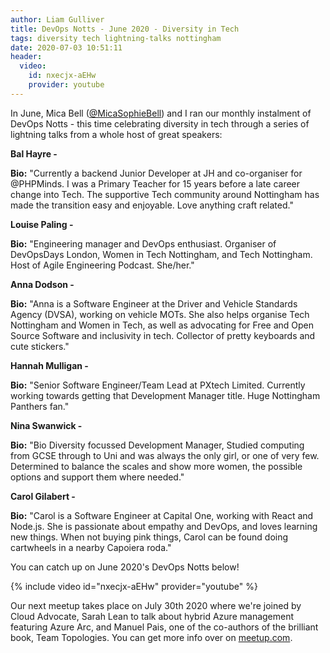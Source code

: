 ```yaml
---
author: Liam Gulliver
title: DevOps Notts - June 2020 - Diversity in Tech
tags: diversity tech lightning-talks nottingham
date: 2020-07-03 10:51:11
header:
  video:
    id: nxecjx-aEHw
    provider: youtube
---
```

In June, Mica Bell ([@MicaSophieBell](https://twitter.com/MicaSophiaBell)) and I ran our monthly instalment of DevOps Notts - this time celebrating diversity in tech through a series of lightning talks from a whole host of great speakers:

**Bal Hayre -**

**Bio:** "Currently a backend Junior Developer at JH and co-organiser for @PHPMinds. I was a Primary Teacher for 15 years before a late career change into Tech. The supportive Tech community around Nottingham has made the transition easy and enjoyable. Love anything craft related."

**Louise Paling -**

**Bio:** "Engineering manager and DevOps enthusiast. Organiser of DevOpsDays London, Women in Tech Nottingham, and Tech Nottingham. Host of Agile Engineering Podcast. She/her."

**Anna Dodson -**

**Bio:** "Anna is a Software Engineer at the Driver and Vehicle Standards Agency (DVSA), working on vehicle MOTs. She also helps organise Tech Nottingham and Women in Tech, as well as advocating for Free and Open Source Software and inclusivity in tech. Collector of pretty keyboards and cute stickers."

**Hannah Mulligan -**

**Bio:** "Senior Software Engineer/Team Lead at PXtech Limited. Currently working towards getting that Development Manager title. Huge Nottingham Panthers fan."

**Nina Swanwick -**

**Bio:** "Bio Diversity focussed Development Manager, Studied computing from GCSE through to Uni and was always the only girl, or one of very few. Determined to balance the scales and show more women, the possible options and support them where needed."

**Carol Gilabert -**

**Bio:** "Carol is a Software Engineer at Capital One, working with React and Node.js. She is passionate about empathy and DevOps, and loves learning new things. When not buying pink things, Carol can be found doing cartwheels in a nearby Capoiera roda."

You can catch up on June 2020's DevOps Notts below!

{% include video id="nxecjx-aEHw" provider="youtube" %}

Our next meetup takes place on July 30th 2020 where we're joined by Cloud Advocate, Sarah Lean to talk about hybrid Azure management featuring Azure Arc, and Manuel Pais, one of the co-authors of the brilliant book, Team Topologies. You can get more info over on [meetup.com](https://www.meetup.com/DevOps-Notts/events/271336785/).